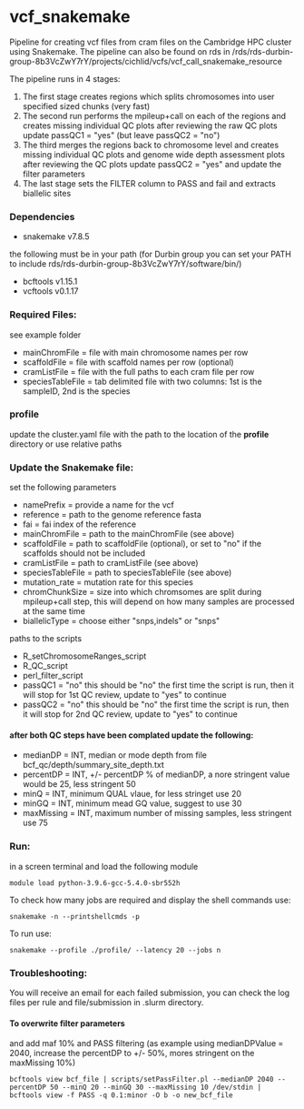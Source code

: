 # vcf_snakemake

Pipeline for creating vcf files from cram files on the Cambridge HPC cluster using Snakemake. The pipeline can also be found on rds in /rds/rds-durbin-group-8b3VcZwY7rY/projects/cichlid/vcfs/vcf_call_snakemake_resource

The pipeline runs in 4 stages:
1. The first stage creates regions which splits chromosomes into user specified sized chunks (very fast)
2. The second run performs the mpileup+call on each of the regions and creates missing individual QC plots
       after reviewing the raw QC plots update passQC1 = "yes" (but leave passQC2 = "no")
3. The third merges the regions back to chromosome level and creates missing individual QC plots and genome wide depth assessment plots
       after reviewing the QC plots update passQC2 = "yes" and update the filter parameters
6. The last stage sets the FILTER column to PASS and fail and extracts biallelic sites


### Dependencies
- snakemake v7.8.5

the following must be in your path (for Durbin group you can set your PATH to include rds/rds-durbin-group-8b3VcZwY7rY/software/bin/)
- bcftools v1.15.1
- vcftools v0.1.17

### Required Files:
see example folder
- mainChromFile = file with main chromosome names per row
- scaffoldFile = file with scaffold names per row (optional)
- cramListFile = file with the full paths to each cram file per row
- speciesTableFile = tab delimited file with two columns: 1st is the sampleID, 2nd is the species

### profile
update the cluster.yaml file with the path to the location of the **profile** directory or use relative paths

### Update the Snakemake file:
set the following parameters
- namePrefix = provide a name for the vcf
- reference = path to the genome reference fasta
- fai = fai index of the reference
- mainChromFile = path to the mainChromFile (see above)
- scaffoldFile = path to scaffoldFile (optional), or set to "no" if the scaffolds should not be included
- cramListFile = path to cramListFile (see above)
- speciesTableFile = path to speciesTableFile (see above)
- mutation_rate = mutation rate for this species
- chromChunkSize = size into which chromsomes are split during mpileup+call step, this will depend on how many samples are processed at the same time
- biallelicType = choose either "snps,indels" or "snps"

paths to the scripts
- R_setChromosomeRanges_script
- R_QC_script
- perl_filter_script
- passQC1 = "no" this should be "no" the first time the script is run, then it will stop for 1st QC review, update to "yes" to continue
- passQC2 = "no" this should be "no" the first time the script is run, then it will stop for 2nd QC review, update to "yes" to continue

#### after both QC steps have been complated update the following:
- medianDP = INT, median or mode depth from file bcf_qc/depth/summary_site_depth.txt
- percentDP = INT, +/- percentDP % of medianDP, a nore stringent value would be 25, less stringent 50
- minQ = INT, minimum QUAL vlaue, for less stringet use 20
- minGQ = INT, minimum mead GQ value, suggest to use 30
- maxMissing = INT, maximum number of missing samples, less stringent use 75

### Run:
in a screen terminal and load the following module
```
module load python-3.9.6-gcc-5.4.0-sbr552h
```

To check how many jobs are required and display the shell commands use:
 ```
snakemake -n --printshellcmds -p
```

To run use:
```
snakemake --profile ./profile/ --latency 20 --jobs n
```

### Troubleshooting:
You will receive an email for each failed submission, you can check the log files per rule and file/submission in .slurm directory.


#### To overwrite filter parameters
and add maf 10% and PASS filtering (as example using medianDPValue = 2040, increase the percentDP to +/- 50%, mores stringent on the maxMissing 10%)

```
bcftools view bcf_file | scripts/setPassFilter.pl --medianDP 2040 --percentDP 50 --minQ 20 --minGQ 30 --maxMissing 10 /dev/stdin | bcftools view -f PASS -q 0.1:minor -O b -o new_bcf_file
```

